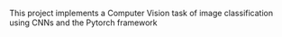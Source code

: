 This project implements a Computer Vision task of image classification using CNNs and the Pytorch framework
